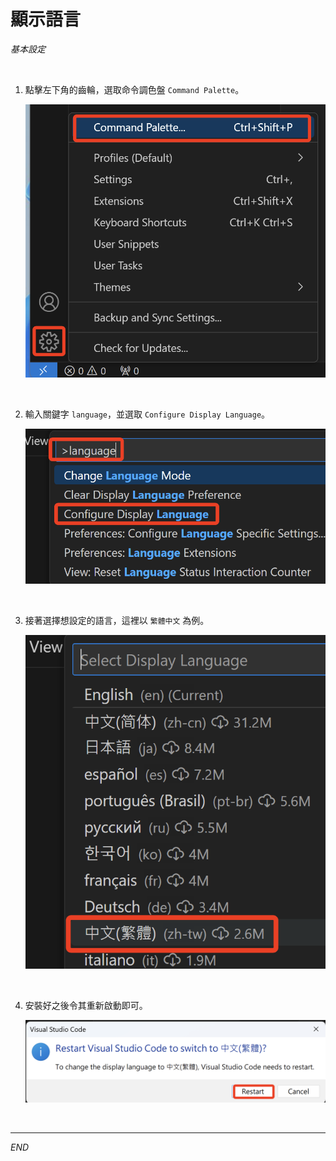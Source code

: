 # 顯示語言

_基本設定_

<br>

1. 點擊左下角的齒輪，選取命令調色盤 `Command Palette`。

    ![](images/img_64.png) 

<br>

2. 輸入關鍵字 `language`，並選取 `Configure Display Language`。

    ![](images/img_65.png)

<br>

3. 接著選擇想設定的語言，這裡以 `繁體中文` 為例。

    ![](images/img_66.png)

<br>

4. 安裝好之後令其重新啟動即可。

    ![](images/img_67.png)

<br>

___

_END_
